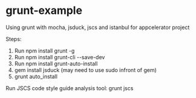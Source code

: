 # grunt-example
Using grunt with mocha, jsduck, jscs and istanbul for appcelerator project

Steps:
1. Run npm install grunt -g
2. Run npm install grunt-cli --save-dev
3. Run npm install grunt-auto-install
4. gem install jsduck (may need to use sudo infront of gem)
5. grunt auto_install

Run JSCS code style guide analysis tool: grunt jscs
